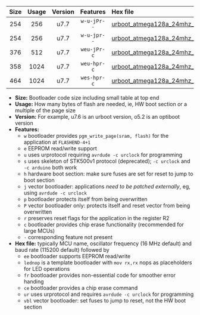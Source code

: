 |Size|Usage|Version|Features|Hex file|
|:-:|:-:|:-:|:-:|:--|
|254|256|u7.7|`w-u-jPr--`|[urboot_atmega128a_24mhz_38400bps_lednop_ur_vbl.hex](https://raw.githubusercontent.com/stefanrueger/urboot.hex/main/mcus/atmega128a/fcpu_24mhz/38400_bps/urboot_atmega128a_24mhz_38400bps_lednop_ur_vbl.hex)|
|254|256|u7.7|`w-u-jpr--`|[urboot_atmega128a_24mhz_38400bps_lednop_fr_ur_vbl.hex](https://raw.githubusercontent.com/stefanrueger/urboot.hex/main/mcus/atmega128a/fcpu_24mhz/38400_bps/urboot_atmega128a_24mhz_38400bps_lednop_fr_ur_vbl.hex)|
|376|512|u7.7|`weu-jPr-c`|[urboot_atmega128a_24mhz_38400bps_ee_lednop_fr_ce_ur_vbl.hex](https://raw.githubusercontent.com/stefanrueger/urboot.hex/main/mcus/atmega128a/fcpu_24mhz/38400_bps/urboot_atmega128a_24mhz_38400bps_ee_lednop_fr_ce_ur_vbl.hex)|
|358|1024|u7.7|`weu-hpr-c`|[urboot_atmega128a_24mhz_38400bps_ee_lednop_fr_ce_ur.hex](https://raw.githubusercontent.com/stefanrueger/urboot.hex/main/mcus/atmega128a/fcpu_24mhz/38400_bps/urboot_atmega128a_24mhz_38400bps_ee_lednop_fr_ce_ur.hex)|
|464|1024|u7.7|`wes-hpr-c`|[urboot_atmega128a_24mhz_38400bps_ee_lednop_fr_ce.hex](https://raw.githubusercontent.com/stefanrueger/urboot.hex/main/mcus/atmega128a/fcpu_24mhz/38400_bps/urboot_atmega128a_24mhz_38400bps_ee_lednop_fr_ce.hex)|

- **Size:** Bootloader code size including small table at top end
- **Usage:** How many bytes of flash are needed, ie, HW boot section or a multiple of the page size
- **Version:** For example, u7.6 is an urboot version, o5.2 is an optiboot version
- **Features:**
  + `w` bootloader provides `pgm_write_page(sram, flash)` for the application at `FLASHEND-4+1`
  + `e` EEPROM read/write support
  + `u` uses urprotocol requiring `avrdude -c urclock` for programming
  + `s` uses skeleton of STK500v1 protocol (deprecated); `-c urclock` and `-c arduino` both work
  + `h` hardware boot section: make sure fuses are set for reset to jump to boot section
  + `j` vector bootloader: applications *need to be patched externally*, eg, using `avrdude -c urclock`
  + `p` bootloader protects itself from being overwritten
  + `P` vector bootloader only: protects itself and reset vector from being overwritten
  + `r` preserves reset flags for the application in the register R2
  + `c` bootloader provides chip erase functionality (recommended for large MCUs)
  + `-` corresponding feature not present
- **Hex file:** typically MCU name, oscillator frequency (16 MHz default) and baud rate (115200 default) followed by
  + `ee` bootloader supports EEPROM read/write
  + `lednop` is a template bootloader with `mov rx,rx` nops as placeholders for LED operations
  + `fr` bootloader provides non-essential code for smoother error handing
  + `ce` bootloader provides a chip erase command
  + `ur` uses urprotocol and requires `avrdude -c urclock` for programming
  + `vbl` vector bootloader: set fuses to jump to reset, not the HW boot section
